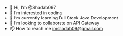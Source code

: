 - 👋 Hi, I’m @Shadab097
- 👀 I’m interested in coding
- 🌱 I’m currently learning Full Stack Java Development
- 💞️ I’m looking to collaborate on API Gateway
- 📫 How to reach me imshadab09@gmail.com

<!---
Shadab097/Shadab097 is a ✨ special ✨ repository because its `README.md` (this file) appears on your GitHub profile.
You can click the Preview link to take a look at your changes.
--->
